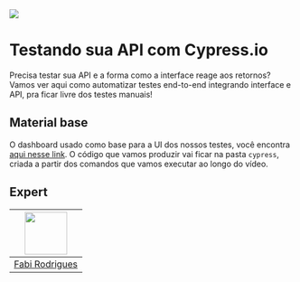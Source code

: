 <img src="https://storage.googleapis.com/golden-wind/experts-club/capa-github.svg" />

# Testando sua API com Cypress.io

Precisa testar sua API e a forma como a interface reage aos retornos? Vamos ver aqui como automatizar testes end-to-end integrando interface e API, pra ficar livre dos testes manuais!

## Material base

O dashboard usado como base para a UI dos nossos testes, você encontra [aqui nesse link](https://github.com/creativetimofficial/material-dashboard-react). O código que vamos produzir vai ficar na pasta `cypress`, criada a partir dos comandos que vamos executar ao longo do vídeo.

## Expert

| [<img src="https://avatars.githubusercontent.com/u/45862435?v=4" width="75px;"/>](https://github.com/frontfabi) |
| :-------------------------------------------------------------------------------------------------------------: |
|                                 [Fabi Rodrigues](https://github.com/frontfabi)                                  |
